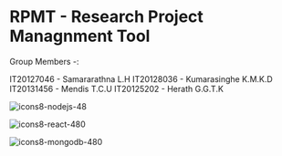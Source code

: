 # RPMT - Research Project Managnment Tool 

Group Members -:

IT20127046 - Samararathna L.H
IT20128036 - Kumarasinghe K.M.K.D
IT20131456 - Mendis T.C.U
IT20125202 - Herath G.G.T.K

![icons8-nodejs-48](https://user-images.githubusercontent.com/88360235/172019869-76a1ca2e-d445-4b85-b2fd-b5f3528d0ae3.png)

![icons8-react-480](https://user-images.githubusercontent.com/88360235/172019818-c9fadb50-6371-4350-a827-a4999050a386.png)

![icons8-mongodb-480](https://user-images.githubusercontent.com/88360235/172019826-8c13fdb7-8c5f-4494-a601-083f30540db3.png)


